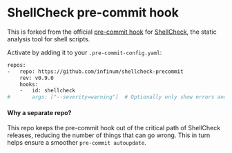 # ShellCheck pre-commit hook

This is forked from the official [pre-commit hook](https://pre-commit.com/) for
[ShellCheck](https://github.com/koalaman/shellcheck),
the static analysis tool for shell scripts.

Activate by adding it to your `.pre-commit-config.yaml`:

```sh
repos:
-   repo: https://github.com/infinum/shellcheck-precommit
    rev: v0.9.0
    hooks:
    -   id: shellcheck
#       args: ["--severity=warning"]  # Optionally only show errors and warnings
```

#### Why a separate repo?

This repo keeps the pre-commit hook out of the critical path of ShellCheck
releases, reducing the number of things that can go wrong. This in turn helps
ensure a smoother `pre-commit autoupdate`. 

